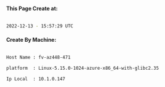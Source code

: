 
   
#### This Page Create at:

```bash

2022-12-13 - 15:57:29 UTC

```

#### Create By Machine:

```bash

Host Name : fv-az448-471

platform  : Linux-5.15.0-1024-azure-x86_64-with-glibc2.35

Ip Local  : 10.1.0.147

```

